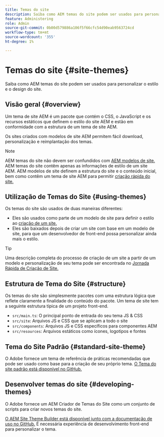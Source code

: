 ```yaml
---
title: Temas do site
description: Saiba como AEM temas do site podem ser usados para personalizar o estilo e o design do site.
feature: Administering
role: Admin
source-git-commit: 0b00d579886a106f5f66cfc54d90eab9563724cd
workflow-type: tm+mt
source-wordcount: '355'
ht-degree: 1%

---
```



# Temas do site {#site-themes}

Saiba como AEM temas do site podem ser usados para personalizar o estilo e o design do site.

## Visão geral {#overview}

Um tema de site AEM é um pacote que contém o CSS, o JavaScript e os recursos estáticos que definem o estilo do site AEM e estão em conformidade com a estrutura de um tema de site AEM.

Os sites criados com modelos de site AEM permitem fácil download, personalização e reimplantação dos temas.

>[!NOTE]
>
>AEM temas do site não devem ser confundidos com [AEM modelos de site.](site-templates.md) AEM temas do site contêm apenas as informações de estilo de um site AEM. AEM modelos de site definem a estrutura do site e o conteúdo inicial, bem como contêm um tema de site AEM para permitir [criação rápida do site.](create-site.md)

## Utilização de Temas do Site {#using-themes}

Os temas do site são usados de duas maneiras diferentes:

* Eles são usados como parte de um modelo de site para definir o estilo ao [criação de um site.](create-site.md)
* Eles são baixados depois de criar um site com base em um modelo de site, para que um desenvolvedor de front-end possa personalizar ainda mais o estilo.

>[!TIP]
>
>Uma descrição completa do processo de criação de um site a partir de um modelo e personalização de seu tema pode ser encontrada no [Jornada Rápida de Criação de Site.](/help/journey-sites/quick-site/overview.md)

## Estrutura de Tema do Site {#structure}

Os temas do site são simplesmente pacotes com uma estrutura lógica que reflete claramente a finalidade do conteúdo do pacote. Um tema de site tem a seguinte estrutura típica de um projeto front-end.

* `src/main.ts`: O principal ponto de entrada do seu tema JS &amp; CSS
* `src/site`: Arquivos JS e CSS que se aplicam a todo o site
* `src/components`: Arquivos JS e CSS específicos para componentes AEM
* `src/resources`: Arquivos estáticos como ícones, logotipos e fontes

## Tema do Site Padrão {#standard-site-theme}

O Adobe fornece um tema de referência de práticas recomendadas que pode ser usado como base para a criação de seu próprio tema. [O Tema do site padrão está disponível no GitHub.](https://github.com/adobe/aem-site-template-standard-theme-e2e)

## Desenvolver temas do site {#developing-themes}

O Adobe fornece um AEM Criador de Temas do Site como um conjunto de scripts para criar novos temas do site.

[O AEM Site Theme Builder está disponível junto com a documentação de uso no GitHub.](https://github.com/adobe/aem-site-theme-builder) É necessária experiência de desenvolvimento front-end para personalizar o tema.
